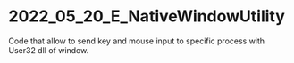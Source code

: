 # 2022_05_20_E_NativeWindowUtility
Code that allow to send key and mouse input to specific process with User32 dll of window.
